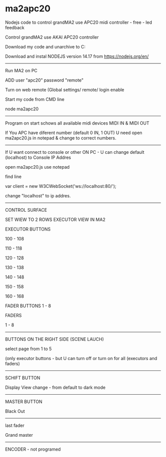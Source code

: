 # ma2apc20
Nodejs code to control grandMA2 use APC20 midi controller - free - led feedback


Control grandMA2 use AKAI APC20 controller



Download my code and unarchive to C:

Download and instal NODEJS version 14.17  from https://nodejs.org/en/


---------------

Run MA2 on PC

ADD user "apc20" password "remote"

Turn on web remote (Global settings/ remote/ login enable


Start my code from CMD line

node ma2apc20



--------------------

Program on start schows all available midi devices MIDI IN & MIDI OUT


If You APC have diferent number (default 0 IN, 1 OUT) U need open ma2apc20.js in notepad & change to correct numbers.

--------------------


If U want connect to console or other ON PC - U can change default (localhost) to Console IP Addres

open ma2apc20.js use notepad

find line

var client = new W3CWebSocket('ws://localhost:80/');


change "localhost" to ip addres. 


--------------------

CONTROL SURFACE


SET WIEW TO 2 ROWS EXECUTOR VIEW IN MA2


EXECUTOR BUTTONS

100 - 108

110 - 118

120 - 128

130 - 138

140 - 148


150 - 158

160 - 168



FADER BUTTONS
1 - 8

FADERS

1 - 8


--------------

BUTTONS ON THE RIGHT SIDE (SCENE LAUCH)

select page from 1 to 5

(only executor buttons - but U can turn off or turn on for all (executors and faders)

--------------

SCHIFT BUTTON

Display View change - from default to dark mode

--------------

MASTER BUTTON

Black Out


-------------

last fader 

Grand master


--------------

ENCODER - not programed
